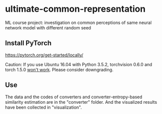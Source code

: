 # ultimate-common-representation

ML course project: investigation on common perceptions of same neural network model with different random seed

## Install PyTorch
https://pytorch.org/get-started/locally/

Caution: If you use Ubuntu 16.04 with Python 3.5.2, torchvision 0.6.0 and torch 1.5.0 [won't work](https://github.com/pytorch/vision/issues/2132). Please consider downgrading.

## Use
The data and the codes of converters and converter-entropy-based similarity estimation are in the "converter" folder.
And the visualized results have been collected in "visualization".
